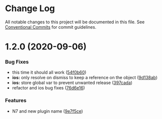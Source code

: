 # Change Log

All notable changes to this project will be documented in this file.
See [Conventional Commits](https://conventionalcommits.org) for commit guidelines.

# 1.2.0 (2020-09-06)


### Bug Fixes

* this time it should all work ([54f0b60](https://github.com/nativescript-community/ui-share-file/commit/54f0b60196e7f209e99bd73575c38b7eb0fd1af2))
* **ios:** only resolve on dismiss to keep a reference on the object ([9d138ab](https://github.com/nativescript-community/ui-share-file/commit/9d138ab4d7cb730f2f3a967a6eebbc35bae78c13))
* **ios:** store global var to prevent unwanted release ([397cada](https://github.com/nativescript-community/ui-share-file/commit/397cadaf67daf1973443675753149eac1a95ab8b))
* refactor and ios bug fixes ([76d6e16](https://github.com/nativescript-community/ui-share-file/commit/76d6e16997c08eb3e1e8d4ecd6ff71bcf0dc7b3f))


### Features

* N7 and new plugin name ([9e7f5ce](https://github.com/nativescript-community/ui-share-file/commit/9e7f5cee5016388cd0decd981481ba9777e84a33))
